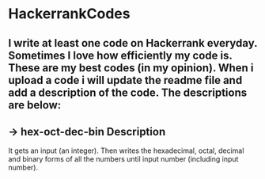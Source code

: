 # HackerrankCodes
I write at least one code on Hackerrank everyday. Sometimes I love how efficiently my code is. These are my best codes (in my opinion).
When i upload a code i will update the readme file and add a description of the code. The descriptions are below: 
----------------------------------------------------------------------------
## -> hex-oct-dec-bin Description
It gets an input (an integer). Then writes the hexadecimal, octal, decimal and binary forms of all the numbers until input number (including input number).
